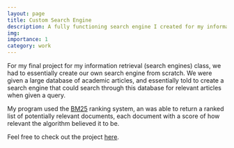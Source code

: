 ```yaml
---
layout: page
title: Custom Search Engine
description: A fully functioning search engine I created for my information retrieval class.
img:
importance: 1
category: work
---
```


For my final project for my information retrieval (search engines) class, we had to essentially create our own search engine from scratch. We were given a large database of academic articles, and essentially told to create a search engine that could search through this database for relevant articles when given a query.

My program used the <a href="https://en.wikipedia.org/wiki/Okapi_BM25">BM25</a> ranking system, an was able to return a ranked list of potentially relevant documents, each document with a score of how relevant the algorithm believed it to be.

Feel free to check out the project <a href="https://github.com/Toasterdoodle/cs446p3">here</a>.